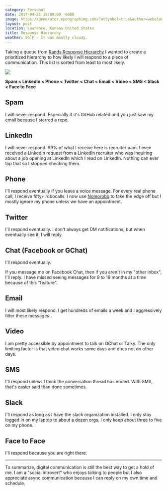 ```yaml
---
category: Personal
date: 2017-04-21 15:09:00 -0600
image: https://generator.opengraphimg.com/?atSymbol=true&author=webology&authorSize=text-2xl&style=modern&tags=&title=Response+Hierarchy
layout: post
location: Lawrence, Kansas United States
title: Response Hierarchy
weather: 56˚F - It was mostly cloudy.
---
```


Taking a queue from [Rands Response Hierarchy](http://randsinrepose.com/archives/rands-response-hierarchy/) I wanted to create a prioritized hierarchy to how likely I will respond to a piece of communication. This list is sorted from least to most likely.

[![](https://imgs.xkcd.com/comics/chat_systems.png)](https://xkcd.com/1810/)

**Spam < LinkedIn < Phone < Twitter < Chat < Email < Video < SMS < Slack < Face to Face**

## Spam

I will never respond. Especially if it's GitHub related and you just saw my email because I starred a repo.

## LinkedIn

I will never respond. 99% of what I receive here is recruiter pam. I even received a LinkedIn request from a LinkedIn recruiter who was inquiring about a job opening at LinkedIn which I read on LinkedIn. Nothing can ever top that so I stopped checking them.

## Phone

I'll respond eventually if you leave a voice message. For every real phone call, I receive fifty+ robocalls. I now use [Nomorobo](https://www.nomorobo.com/) to take the edge off but I mostly ignore my phone unless we have an appointment.

## Twitter

I'll respond eventually. I don't always get DM notifications, but when eventually see it, I will reply.

## Chat (Facebook or GChat)

I'll respond eventually.

If you message me on Facebook Chat, then if you aren't in my "other inbox", I'll reply. I have missed seeing messages for 9 to 16 months at a time because of this "feature".

## Email

I will most likely respond. I get hundreds of emails a week and I aggressively filter these messages.

## Video

I am pretty accessible by appointment to talk on GChat or Talky. The only limiting factor is that video chat works some days and does not on other days.

## SMS

I'll respond unless I think the conversation thread has ended. With SMS, that's easier said than done sometimes.

## Slack

I'll respond as long as I have the slack organization installed. I only stay logged in on my laptop to about a dozen orgs. I only keep about three to five on my phone.

## Face to Face

I'll respond because you are right there.

----

To summarize, digital communication is still the best way to get a hold of me. I am a "social introvert" who enjoys talking to people but I also appreciate async communication because I can reply on my own time and schedule.
